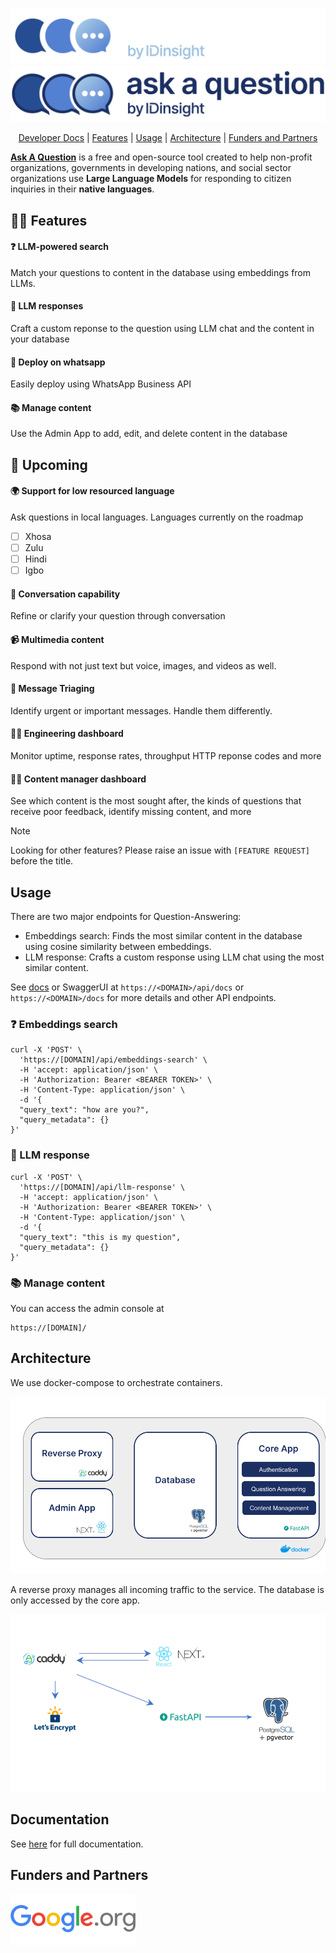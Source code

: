 <p align="center">
<img src="docs/images/logo-light.png#gh-dark-mode-only" alt="logo" width=600/>
<img src="docs/images/logo-dark.png#gh-light-mode-only" alt="logo" width=600/>
</p>

<p align="center" style="text-align:center">
<a href="https://idinsight.github.io/aaq-core/">Developer Docs</a> |
<a href="#features">Features</a> |
<a href="#usage">Usage</a> |
<a href="#architecture">Architecture</a> |
<a href="#funders-and-partners">Funders and Partners</a>
</p>

**[Ask A Question](https://idinsight.github.io/aaq-core/)** is a free and open-source tool created to help non-profit organizations, governments in developing nations, and social sector organizations use **Large Language Models** for responding to citizen inquiries in their **native languages**.

## :woman_cartwheeling: Features

#### **:question: LLM-powered search**

Match your questions to content in the database using embeddings from LLMs.

#### **:robot: LLM responses**

Craft a custom reponse to the question using LLM chat and the content in your database

#### **:speech_balloon: Deploy on whatsapp**

Easily deploy using WhatsApp Business API

#### **:books: Manage content**

Use the Admin App to add, edit, and delete content in the database

## :construction: Upcoming

#### **:earth_africa: Support for low resourced language**

Ask questions in local languages. Languages currently on the roadmap

- [ ] Xhosa
- [ ] Zulu
- [ ] Hindi
- [ ] Igbo

#### **:speech_balloon: Conversation capability**

Refine or clarify your question through conversation

#### :video_camera: Multimedia content

Respond with not just text but voice, images, and videos as well.

#### :rotating_light: Message Triaging

Identify urgent or important messages. Handle them differently.

#### :technologist: Engineering dashboard

Monitor uptime, response rates, throughput HTTP reponse codes and more

#### :office_worker: Content manager dashboard

See which content is the most sought after, the kinds of questions that receive poor feedback, identify missing content, and more

> [!NOTE]
> Looking for other features? Please raise an issue with `[FEATURE REQUEST]` before the title.

## Usage

There are two major endpoints for Question-Answering:

- Embeddings search: Finds the most similar content in the database using cosine similarity between embeddings.
- LLM response: Crafts a custom response using LLM chat using the most similar content.

See [docs](https://idinsight.github.io/aaq-core/) or SwaggerUI at `https://<DOMAIN>/api/docs` or `https://<DOMAIN>/docs` for more details and other API endpoints.

### :question: Embeddings search

```
curl -X 'POST' \
  'https://[DOMAIN]/api/embeddings-search' \
  -H 'accept: application/json' \
  -H 'Authorization: Bearer <BEARER TOKEN>' \
  -H 'Content-Type: application/json' \
  -d '{
  "query_text": "how are you?",
  "query_metadata": {}
}'
```

### :robot: LLM response

```
curl -X 'POST' \
  'https://[DOMAIN]/api/llm-response' \
  -H 'accept: application/json' \
  -H 'Authorization: Bearer <BEARER TOKEN>' \
  -H 'Content-Type: application/json' \
  -d '{
  "query_text": "this is my question",
  "query_metadata": {}
}'
```

### :books: Manage content

You can access the admin console at

```
https://[DOMAIN]/
```

## Architecture

We use docker-compose to orchestrate containers.

<p align="center">
  <img src="docs/images/architecture-docker.png" alt="Architecture"/>
</p>

A reverse proxy manages all incoming traffic to the service. The database is only accessed by the core app.

<p align="center">
  <img src="docs/images/architecture-traffic.png" alt="Flow"/>
</p>

## Documentation

See [here](https://idinsight.github.io/aaq-core/) for full documentation.

## Funders and Partners

<img src="docs/images/google_org.png" alt="google_dot_org" width=200/>
